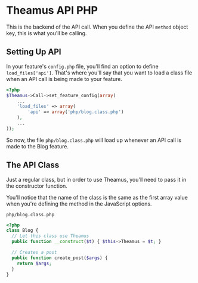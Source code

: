 # Theamus API PHP
This is the backend of the API call. When you define the API `method` object key, this is what you'll be calling.

## Setting Up API
In your feature's `config.php` file, you'll find an option to define `load_files['api']`. That's where you'll say that you want to load a class file when an API call is being made to your feature.

```php
<?php
$Theamus->Call->set_feature_config(array(
    ...
    'load_files' => array(
        'api' => array('php/blog.class.php')
    ),
    ...
));
```

So now, the file `php/blog.class.php` will load up whenever an API call is made to the Blog feature.

## The API Class
Just a regular class, but in order to use Theamus, you'll need to pass it in the constructor function.

You'll notice that the name of the class is the same as the first array value when you're defining the method in the JavaScript options.

`php/blog.class.php`
```php
<?php
class Blog {
  // Let this class use Theamus
  public function __construct($t) { $this->Theamus = $t; }

  // Creates a post
  public function create_post($args) {
    return $args;
  }
}
```
